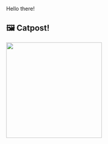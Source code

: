Hello there!



## 🖼️ Catpost!

<sub>
    <img src="https://cdn2.thecatapi.com/images/zsp0ukVAW.jpg" height="256">
</sub>

